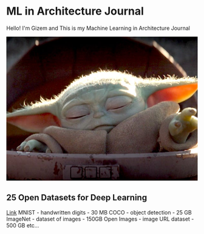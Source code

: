 # ML in Architecture Journal

Hello! I'm Gizem and This is my Machine Learning in Architecture Journal

![5dd2cac879d757330b3ab572](https://github.com/gizemef/ML-Journal/blob/master/5dd2cac879d757330b3ab572.jpg)

## 25 Open Datasets for Deep Learning

[Link](https://www.analyticsvidhya.com/blog/2018/03/comprehensive-collection-deep-learning-datasets/) 
MNIST - handwritten digits - 30 MB
COCO - object detection - 25 GB
ImageNet - dataset of images - 150GB
Open Images - image URL dataset - 500 GB
etc...
